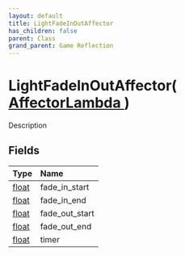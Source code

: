 ```yaml
---
layout: default
title: LightFadeInOutAffector
has_children: false
parent: Class
grand_parent: Game Reflection
---
```

# LightFadeInOutAffector( [ AffectorLambda ](/riftbreaker-wiki/docs/game-reflection/classes/affector_lambda/) )
Description 

## Fields

| Type | Name |
|:----------|:--------------|
| [float](/riftbreaker-wiki/docs/game-reflection/components/float/) | fade_in_start |
| [float](/riftbreaker-wiki/docs/game-reflection/components/float/) | fade_in_end |
| [float](/riftbreaker-wiki/docs/game-reflection/components/float/) | fade_out_start |
| [float](/riftbreaker-wiki/docs/game-reflection/components/float/) | fade_out_end |
| [float](/riftbreaker-wiki/docs/game-reflection/components/float/) | timer |

